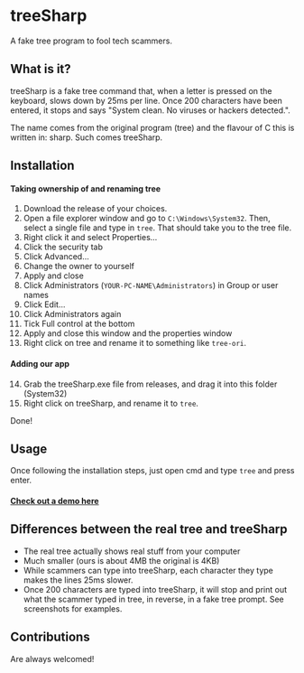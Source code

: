 # treeSharp
A fake tree program to fool tech scammers.

## What is it?

treeSharp is a fake tree command that, when a letter is pressed on the keyboard, slows down by 25ms per line. Once 200 characters have been entered, it stops and says "System clean. No viruses or hackers detected.".

The name comes from the original program (tree) and the flavour of C this is written in: sharp. Such comes treeSharp.

## Installation

#### Taking ownership of and renaming tree
1. Download the release of your choices.
2. Open a file explorer window and go to `C:\Windows\System32`. Then, select a single file and type in `tree`. That should take you to the tree file.
3. Right click it and select Properties...
4. Click the security tab
5. Click Advanced...
6. Change the owner to yourself
7. Apply and close
8. Click Administrators (`YOUR-PC-NAME\Administrators`) in Group or user names
9. Click Edit...
10. Click Administrators again
11. Tick Full control at the bottom
12. Apply and close this window and the properties window
13. Right click on tree and rename it to something like `tree-ori`.

#### Adding our app
14. Grab the treeSharp.exe file from releases, and drag it into this folder (System32)
15. Right click on treeSharp, and rename it to `tree`.

Done!

## Usage

Once following the installation steps, just open cmd and type `tree` and press enter.

#### [Check out a demo here](https://youtu.be/tmdDQk4FeR4)

## Differences between the real tree and treeSharp

- The real tree actually shows real stuff from your computer
- Much smaller (ours is about 4MB the original is 4KB)
- While scammers can type into treeSharp, each character they type makes the lines 25ms slower.
- Once 200 characters are typed into treeSharp, it will stop and print out what the scammer typed in tree, in reverse, in a fake tree prompt. See screenshots for examples.

## Contributions
Are always welcomed!
